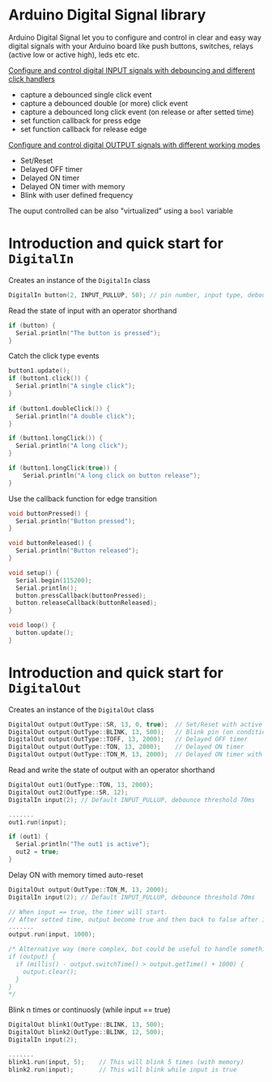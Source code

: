 # Arduino Digital Signal library
Arduino Digital Signal let you to configure and control in clear and easy way digital signals with your Arduino board like push buttons, switches, relays (active low or active high), leds etc etc.

[Configure and control digital INPUT signals with debouncing and different click handlers](https://github.com/cotestatnt/DigitalSignal/edit/main/README.md#introduction-and-quick-start-for-digitalin)
  - capture a debounced single click event 
  - capture a debounced double (or more) click event
  - capture a debounced long click event (on release or after setted time)
  - set function callback for press edge
  - set function callback for release edge

[Configure and control digital OUTPUT signals with different working modes](https://github.com/cotestatnt/DigitalSignal/edit/main/README.md#introduction-and-quick-start-for-digitalout)
  - Set/Reset
  - Delayed OFF timer
  - Delayed ON timer
  - Delayed ON timer with memory
  - Blink with user defined frequency

The ouput controlled can be also "virtualized" using a `bool` variable 

# Introduction and quick start for `DigitalIn`
Creates an instance of the `DigitalIn` class
```C++
DigitalIn button(2, INPUT_PULLUP, 50); // pin number, input type, debounce threshold
```
Read the state of input with an operator shorthand
```C++
if (button) {
  Serial.println("The button is pressed");
}
```
Catch the click type events
```C++
button1.update();
if (button1.click()) {
  Serial.println("A single click");   
}
  
if (button1.doubleClick()) {
  Serial.println("A double click");   
}

if (button1.longClick()) {
  Serial.println("A long click");   
}

if (button1.longClick(true)) {
    Serial.println("A long click on button release");   
}
```
Use the callback function for edge transition
```C++
void buttonPressed() {
  Serial.println("Button pressed");   
}

void buttonReleased() {
  Serial.println("Button released");   
}

void setup() {
  Serial.begin(115200);
  Serial.println();
  button.pressCallback(buttonPressed);
  button.releaseCallback(buttonReleased);
}

void loop() { 
  button.update();
}
```

# Introduction and quick start for `DigitalOut`
Creates an instance of the `DigitalOut` class
```C++
DigitalOut output(OutType::SR, 13, 0, true);  // Set/Reset with active low out (tipical relay board)
DigitalOut output(OutType::BLINK, 13, 500);   // Blink pin (on condition) (type, pin, set time)
DigitalOut output(OutType::TOFF, 13, 2000);   // Delayed OFF timer
DigitalOut output(OutType::TON, 13, 2000);    // Delayed ON timer
DigitalOut output(OutType::TON_M, 13, 2000);  // Delayed ON timer with memory (this timer has to be cleared manually)
```
Read and write the state of output with an operator shorthand
```C++
DigitalOut out1(OutType::TON, 13, 2000); 
DigitalOut out2(OutType::SR, 12);   
DigitalIn input(2); // Default INPUT_PULLUP, debounce threshold 70ms

.......
out1.run(input);

if (out1) {
  Serial.println("The out1 is active");
  out2 = true;
}
```

Delay ON with memory timed auto-reset
```C++
DigitalOut output(OutType::TON_M, 13, 2000);  
DigitalIn input(2); // Default INPUT_PULLUP, debounce threshold 70ms

// When input == true, the timer will start. 
// After setted time, output become true and then back to false after 1000 ms
.......
output.run(input, 1000);    

/* Alternative way (more complex, but could be useful to handle something)
if (output) {
  if (millis() - output.switchTime() > output.getTime() + 1000) {
    output.clear();
  }
}
*/
```

Blink n times or continuosly (while input == true)
```C++
DigitalOut blink1(OutType::BLINK, 13, 500);  
DigitalOut blink2(OutType::BLINK, 12, 500);  
DigitalIn input(2); 

.......
blink1.run(input, 5);    // This will blink 5 times (with memory)
blink2.run(input);       // This will blink while input is true
```
